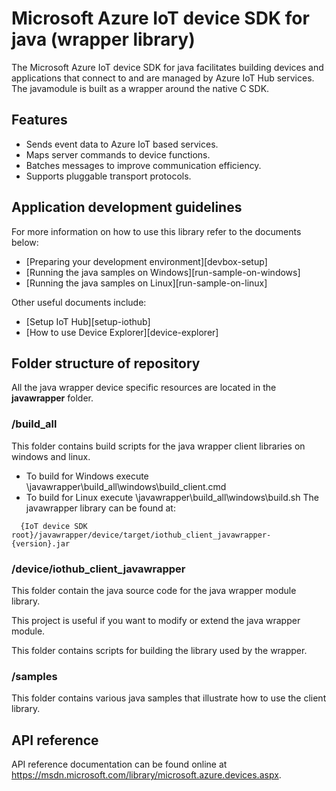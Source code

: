 # Microsoft Azure IoT device SDK for java (wrapper library)

The Microsoft Azure IoT device SDK for java facilitates building devices and applications that connect to and are managed by Azure IoT Hub services.
The javamodule is built as a wrapper around the native C SDK.

## Features

 * Sends event data to Azure IoT based services.
 * Maps server commands to device functions.
 * Batches messages to improve communication efficiency.
 * Supports pluggable transport protocols.

## Application development guidelines
For more information on how to use this library refer to the documents below:
- [Preparing your development environment][devbox-setup]
- [Running the java samples on Windows][run-sample-on-windows]
- [Running the java samples on Linux][run-sample-on-linux]

Other useful documents include:
- [Setup IoT Hub][setup-iothub]
- [How to use Device Explorer][device-explorer]

## Folder structure of repository

All the java wrapper device specific resources are located in the **javawrapper** folder.

### /build_all

This folder contains build scripts for the java wrapper client libraries on windows and linux.
 * To build for Windows execute \javawrapper\build_all\windows\build_client.cmd 
 * To build for Linux execute \javawrapper\build_all\windows\build.sh
The javawrapper library can be found at:

```
  {IoT device SDK root}/javawrapper/device/target/iothub_client_javawrapper-{version}.jar

  ```

### /device/iothub_client_javawrapper

This folder contain the java source code for the java wrapper module library.

This project is useful if you want to modify or extend the java wrapper module.

This folder contains scripts for building the library used by the wrapper.

### /samples

This folder contains various java samples that illustrate how to use the client library.

## API reference

API reference documentation can be found online at https://msdn.microsoft.com/library/microsoft.azure.devices.aspx.

